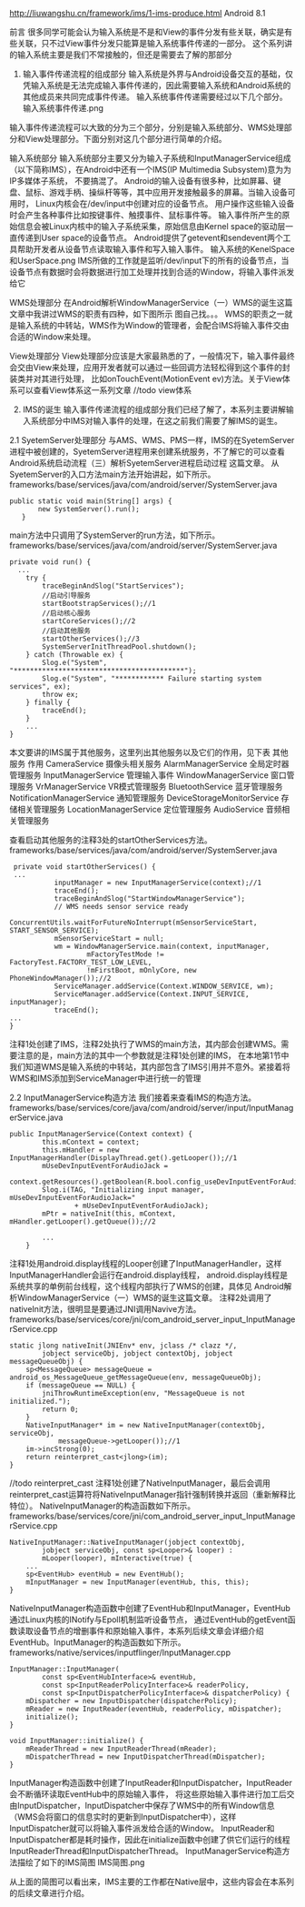 http://liuwangshu.cn/framework/ims/1-ims-produce.html  Android 8.1

前言
很多同学可能会认为输入系统是不是和View的事件分发有些关联，确实是有些关联，只不过View事件分发只能算是输入系统事件传递的一部分。
这个系列讲的输入系统主要是我们不常接触的，但还是需要去了解的那部分

1. 输入事件传递流程的组成部分
   输入系统是外界与Android设备交互的基础，仅凭输入系统是无法完成输入事件传递的，因此需要输入系统和Android系统的其他成员来共同完成事件传递。
   输入系统事件传递需要经过以下几个部分。
   输入系统事件传递.png 

输入事件传递流程可以大致的分为三个部分，分别是输入系统部分、WMS处理部分和View处理部分。下面分别对这几个部分进行简单的介绍。

输入系统部分
输入系统部分主要又分为输入子系统和InputManagerService组成（以下简称IMS），在Android中还有一个IMS(IP Multimedia Subsystem)意为为IP多媒体子系统，
  不要搞混了。
Android的输入设备有很多种，比如屏幕、键盘、鼠标、游戏手柄、操纵杆等等，其中应用开发接触最多的屏幕。当输入设备可用时，
   Linux内核会在/dev/input中创建对应的设备节点。
用户操作这些输入设备时会产生各种事件比如按键事件、触摸事件、鼠标事件等。
输入事件所产生的原始信息会被Linux内核中的输入子系统采集，原始信息由Kernel space的驱动层一直传递到User space的设备节点。
Android提供了getevent和sendevent两个工具帮助开发者从设备节点读取输入事件和写入输入事件。
输入系统的KenelSpace和UserSpace.png
IMS所做的工作就是监听/dev/input下的所有的设备节点，当设备节点有数据时会将数据进行加工处理并找到合适的Window，将输入事件派发给它

WMS处理部分
在Android解析WindowManagerService（一）WMS的诞生这篇文章中我讲过WMS的职责有四种，如下图所示
图自己找。。。
WMS的职责之一就是输入系统的中转站，WMS作为Window的管理者，会配合IMS将输入事件交由合适的Window来处理。

View处理部分
View处理部分应该是大家最熟悉的了，一般情况下，输入事件最终会交由View来处理，应用开发者就可以通过一些回调方法轻松得到这个事件的封装类并对其进行处理，
比如onTouchEvent(MotionEvent ev)方法。关于View体系可以查看View体系这一系列文章  //todo view体系


2. IMS的诞生
   输入事件传递流程的组成部分我们已经了解了，本系列主要讲解输入系统部分中IMS对输入事件的处理，在这之前我们需要了解IMS的诞生。

2.1 SyetemServer处理部分
与AMS、WMS、PMS一样，IMS的在SyetemServer进程中被创建的，SyetemServer进程用来创建系统服务，不了解它的可以查看 Android系统启动流程（三）解析SyetemServer进程启动过程 这篇文章。
从SyetemServer的入口方法main方法开始讲起，如下所示。
frameworks/base/services/java/com/android/server/SystemServer.java
```
public static void main(String[] args) {
       new SystemServer().run();
   }
```

main方法中只调用了SystemServer的run方法，如下所示。
frameworks/base/services/java/com/android/server/SystemServer.java
```
private void run() {
  ...
    try {
        traceBeginAndSlog("StartServices");
        //启动引导服务
        startBootstrapServices();//1
        //启动核心服务
        startCoreServices();//2
        //启动其他服务
        startOtherServices();//3
        SystemServerInitThreadPool.shutdown();
    } catch (Throwable ex) {
        Slog.e("System", "******************************************");
        Slog.e("System", "************ Failure starting system services", ex);
        throw ex;
    } finally {
        traceEnd();
    }
    ...
}
```
本文要讲的IMS属于其他服务，这里列出其他服务以及它们的作用，见下表
其他服务	            作用
CameraService	    摄像头相关服务
AlarmManagerService	全局定时器管理服务
InputManagerService	管理输入事件
WindowManagerService	窗口管理服务
VrManagerService	VR模式管理服务
BluetoothService	蓝牙管理服务
NotificationManagerService	通知管理服务
DeviceStorageMonitorService	存储相关管理服务
LocationManagerService	定位管理服务
AudioService	音频相关管理服务


查看启动其他服务的注释3处的startOtherServices方法。
frameworks/base/services/java/com/android/server/SystemServer.java
```
 private void startOtherServices() {
 ...
           inputManager = new InputManagerService(context);//1
           traceEnd();
           traceBeginAndSlog("StartWindowManagerService");
           // WMS needs sensor service ready
           ConcurrentUtils.waitForFutureNoInterrupt(mSensorServiceStart, START_SENSOR_SERVICE);
           mSensorServiceStart = null;
           wm = WindowManagerService.main(context, inputManager,
                   mFactoryTestMode != FactoryTest.FACTORY_TEST_LOW_LEVEL,
                   !mFirstBoot, mOnlyCore, new PhoneWindowManager());//2
           ServiceManager.addService(Context.WINDOW_SERVICE, wm);
           ServiceManager.addService(Context.INPUT_SERVICE, inputManager);
           traceEnd();
...           
}
```

注释1处创建了IMS，注释2处执行了WMS的main方法，其内部会创建WMS。需要注意的是，main方法的其中一个参数就是注释1处创建的IMS，
在本地第1节中我们知道WMS是输入系统的中转站，其内部包含了IMS引用并不意外。紧接着将WMS和IMS添加到ServiceManager中进行统一的管理


2.2 InputManagerService构造方法
我们接着来查看IMS的构造方法。
frameworks/base/services/core/java/com/android/server/input/InputManagerService.java
```
public InputManagerService(Context context) {
        this.mContext = context;
        this.mHandler = new InputManagerHandler(DisplayThread.get().getLooper());//1
        mUseDevInputEventForAudioJack =
                context.getResources().getBoolean(R.bool.config_useDevInputEventForAudioJack);
        Slog.i(TAG, "Initializing input manager, mUseDevInputEventForAudioJack="
                + mUseDevInputEventForAudioJack);
        mPtr = nativeInit(this, mContext, mHandler.getLooper().getQueue());//2

        ...
    }
```

注释1处用android.display线程的Looper创建了InputManagerHandler，这样InputManagerHandler会运行在android.display线程，
android.display线程是系统共享的单例前台线程，这个线程内部执行了WMS的创建，具体见 Android解析WindowManagerService（一）WMS的诞生这篇文章。
注释2处调用了nativeInit方法，很明显是要通过JNI调用Navive方法。
frameworks/base/services/core/jni/com_android_server_input_InputManagerService.cpp
```
static jlong nativeInit(JNIEnv* env, jclass /* clazz */,
        jobject serviceObj, jobject contextObj, jobject messageQueueObj) {
    sp<MessageQueue> messageQueue = android_os_MessageQueue_getMessageQueue(env, messageQueueObj);
    if (messageQueue == NULL) {
        jniThrowRuntimeException(env, "MessageQueue is not initialized.");
        return 0;
    }
    NativeInputManager* im = new NativeInputManager(contextObj, serviceObj,
            messageQueue->getLooper());//1
    im->incStrong(0);
    return reinterpret_cast<jlong>(im);
}
```

//todo reinterpret_cast
注释1处创建了NativeInputManager，最后会调用reinterpret_cast运算符将NativeInputManager指针强制转换并返回（重新解释比特位）。
NativeInputManager的构造函数如下所示。
frameworks/base/services/core/jni/com_android_server_input_InputManagerService.cpp
```
NativeInputManager::NativeInputManager(jobject contextObj,
        jobject serviceObj, const sp<Looper>& looper) :
        mLooper(looper), mInteractive(true) {
    ...
    sp<EventHub> eventHub = new EventHub();
    mInputManager = new InputManager(eventHub, this, this);
}
```

NativeInputManager构造函数中创建了EventHub和InputManager，EventHub通过Linux内核的INotify与Epoll机制监听设备节点，
通过EventHub的getEvent函数读取设备节点的增删事件和原始输入事件，本系列后续文章会详细介绍EventHub。InputManager的构造函数如下所示。
frameworks/native/services/inputflinger/InputManager.cpp
```
InputManager::InputManager(
        const sp<EventHubInterface>& eventHub,
        const sp<InputReaderPolicyInterface>& readerPolicy,
        const sp<InputDispatcherPolicyInterface>& dispatcherPolicy) {
    mDispatcher = new InputDispatcher(dispatcherPolicy);
    mReader = new InputReader(eventHub, readerPolicy, mDispatcher);
    initialize();
}

void InputManager::initialize() {
    mReaderThread = new InputReaderThread(mReader);
    mDispatcherThread = new InputDispatcherThread(mDispatcher);
}
```

InputManager构造函数中创建了InputReader和InputDispatcher，InputReader会不断循环读取EventHub中的原始输入事件，
将这些原始输入事件进行加工后交由InputDispatcher，InputDispatcher中保存了WMS中的所有Window信息
   （WMS会将窗口的信息实时的更新到InputDispatcher中），这样InputDispatcher就可以将输入事件派发给合适的Window。
InputReader和InputDispatcher都是耗时操作，因此在initialize函数中创建了供它们运行的线程InputReaderThread和InputDispatcherThread。
InputManagerService构造方法描绘了如下的IMS简图
IMS简图.png

从上面的简图可以看出来，IMS主要的工作都在Native层中，这些内容会在本系列的后续文章进行介绍。


